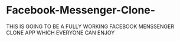 # Facebook-Messenger-Clone-
THIS IS GOING TO BE A FULLY WORKING FACEBOOK MENSSENGER CLONE APP WHICH EVERYONE CAN ENJOY 

